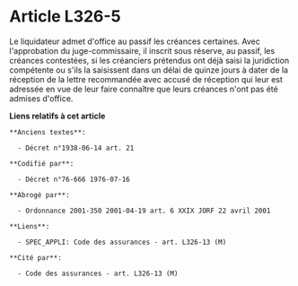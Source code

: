 # Article L326-5

Le liquidateur admet d'office au passif les créances certaines. Avec l'approbation du juge-commissaire, il inscrit sous
réserve, au passif, les créances contestées, si les créanciers prétendus ont déjà saisi la juridiction compétente ou s'ils la
saisissent dans un délai de quinze jours à dater de la réception de la lettre recommandée avec accusé de réception qui leur
est adressée en vue de leur faire connaître que leurs créances n'ont pas été admises d'office.

**Liens relatifs à cet article**

	**Anciens textes**:

	  - Décret n°1938-06-14 art. 21

	**Codifié par**:

	  - Décret n°76-666 1976-07-16

	**Abrogé par**:

	  - Ordonnance 2001-350 2001-04-19 art. 6 XXIX JORF 22 avril 2001

	**Liens**:

	  - SPEC_APPLI: Code des assurances - art. L326-13 (M)

	**Cité par**:

	  - Code des assurances - art. L326-13 (M)
